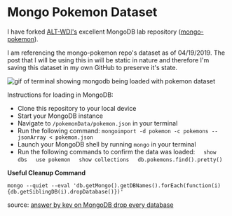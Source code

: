 # Mongo Pokemon Dataset

I have forked [ALT-WDI's](https://github.com/ATL-WDI-Exercises) excellent MongoDB lab repository ([mongo-pokemon](https://github.com/ATL-WDI-Exercises/mongo-pokemon)).

I am referencing the mongo-pokemon repo's dataset as of 04/19/2019. The post that I will be using this in will be static in nature and therefore I'm saving this dataset in my own GitHub to preserve it's state.

![gif of terminal showing mongodb being loaded with pokemon dataset](https://media.giphy.com/media/kbXJ7f8lW9f5czPKHF/giphy.gif)

Instructions for loading in MongoDB:

* Clone this repository to your local device
* Start your MongoDB instance
* Navigate to `/pokemonData/pokemon.json` in your terminal
* Run the following command:
`mongoimport -d pokemon -c pokemons --jsonArray < pokemon.json`
* Launch your MongoDB shell by running `mongo` in your terminal
* Run the following commands to confirm the data was loaded:
&nbsp;&nbsp;&nbsp;&nbsp;` show dbs `
&nbsp;&nbsp;&nbsp;&nbsp;` use pokemon `
&nbsp;&nbsp;&nbsp;&nbsp;` show collections `
&nbsp;&nbsp;&nbsp;&nbsp;` db.pokemons.find().pretty() ` 

**Useful Cleanup Command**
```
mongo --quiet --eval 'db.getMongo().getDBNames().forEach(function(i){db.getSiblingDB(i).dropDatabase()})'
```

source: [answer by kev on MongoDB drop every database](https://stackoverflow.com/a/16908246)
